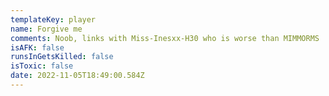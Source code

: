 ```yaml
---
templateKey: player
name: Forgive me
comments: Noob, links with Miss-Inesxx-H30 who is worse than MIMMORMS
isAFK: false
runsInGetsKilled: false
isToxic: false
date: 2022-11-05T18:49:00.584Z
---
```

